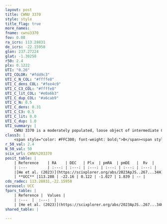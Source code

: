 ```yaml
---
layout: post
title: CWNU 3370
style: style
title_flag: true
more_names: 
fname: cwnu3370
fov: 0.08
ra_icrs: 113.28831
de_icrs: -22.15958
glon: 237.27224
glat: -1.30258
r50: 2.4
plx: 0.1222
UTI: "0.26"
UTI_COLOR: "#fdd9c3"
UTI_C_N_COL: "#ffffe8"
UTI_C_dens_COL: "#fee4c9"
UTI_C_C3_COL: "#ffffe8"
UTI_C_lit_COL: "#e0a6b3"
UTI_C_dup_COL: "#a6cab9"
UTI_C_N: 0.5
UTI_C_dens: 0.31
UTI_C_C3: 0.5
UTI_C_lit: 0.0
UTI_C_dup: 1.0
UTI_summary: |
    CWNU 3370 is a moderately populated, loose object of intermediate C3 quality. It was recently reported in the literature.
class3: |
    <span style="color: #FFC300; font-weight: bold;">B</span><span style="color: #FFC300; font-weight: bold;">B</span>
r_50_val: 2.4
N_50_val: 50
scix_url: CWNU%203370
posit_table: |
    | Reference    | RA    | DEC   | Plx  | pmRA  | pmDE   |  Rv  |
    | :---         | :---: | :---: | :---: | :---: | :---: | :---: |
    |[He et al. (2023)](https://scixplorer.org/abs/2023ApJS..267...34H) | 113.285 | -22.157 | 0.122 | -1.028 | 1.788 | -- |
    | **UCC** |113.288 | -22.16 | 0.122 | -1.027 | 1.839 | -- | 
cds_radec: 113.28831,-22.15958
carousel: UCC
fpars_table: |
    | Reference |  Values |
    | :---  |  :---:  |
    | [He et al. (2023)](https://scixplorer.org/abs/2023ApJS..267...34H) | `A0=3.1, m-M=13.75, logA=7.9` |
shared_table: |
    
---
```

